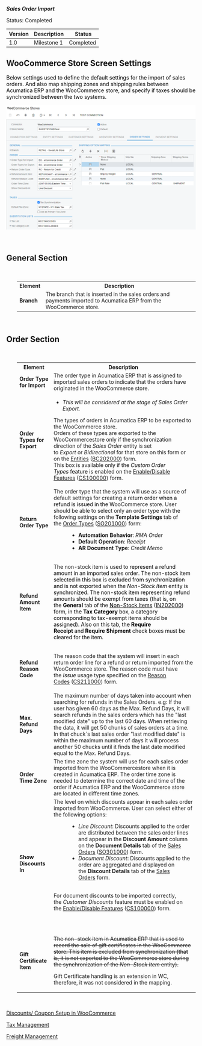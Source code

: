 ***Sales Order Import***
<p>Status:&nbsp;<span>Completed</span></p>
<table>
<thead>
<tr>
<th>
<div class="tablesorter-header-inner">
<div class="tablesorter-header-inner">
<div class="tablesorter-header-inner">Version</div></div></div></th>
<th>
<div class="tablesorter-header-inner">
<div class="tablesorter-header-inner">
<div class="tablesorter-header-inner">Description</div></div></div></th>
<th colspan="1">
<div class="tablesorter-header-inner">
<div class="tablesorter-header-inner">
<div class="tablesorter-header-inner">&nbsp;Status</div></div></div></th></tr></thead>
<tbody>
<tr>
<td>1.0</td>
<td>Milestone 1</td>
<td colspan="1">Completed</td></tr></tbody></table>
<p><ac:structured-macro ac:macro-id="97077dbe-a89e-4b44-b2f5-447979bec381" ac:name="toc" ac:schema-version="1" /></p>
<h2>WooCommerce Store Screen Settings</h2>
<p><span style="color: rgb(0,0,0);">Below settings used to define the default settings for the import of sales orders. And also map shipping zones and shipping rules between Acumatica ERP and the WooCommerce store, and specify if taxes should be synchronized between the two systems.</span></p>

![Screenshot](/Documentation/Specifications/Spec%20Images/SO1.png)

<p>&nbsp;</p>
<h2 class="wikiH2 separator">General Section</h2>
<div class="section sH2" style="margin-left: 2.0em;">
<p>&nbsp;</p>
<table>
<tbody>
<tr>
<th>Element</th>
<th>Description</th></tr>
<tr>
<td><strong>Branch</strong></td>
<td>The branch that is inserted in the sales orders and payments imported to Acumatica ERP from the WooCommerce store.</td></tr></tbody></table>
<p>&nbsp;</p></div>
<h2 class="wikiH2 separator">Order Section</h2>
<div class="section sH2" style="margin-left: 2.0em;">
<p>&nbsp;</p>
<table>
<tbody>
<tr>
<th>Element</th>
<th>Description</th></tr>
<tr>
<td><strong>Order Type for Import</strong></td>
<td>The order type in Acumatica ERP that is assigned to imported sales orders to indicate that the orders have originated in the WooCommerce store.</td></tr>
<tr>
<td><strong>Order Types for Export</strong></td>
<td>
<ul>
<li><em>This will be considered at the stage of Sales Order Export.</em></li></ul>
<p>The types of orders in Acumatica ERP to be exported to the WooCommerce store.<br />Orders of these types are exported to the WooCommercestore only if the synchronization direction of the&nbsp;<em>Sales Order</em>&nbsp;entity is set to&nbsp;<em>Export</em>&nbsp;or&nbsp;<em>Bidirectional</em>&nbsp;for that store on this form or on the&nbsp;<a class="wikilink pagelink" href="http://dlk1pde165/AcumaticaDB21R1Beta2/(W(50))/Wiki/ShowWiki.aspx?wikiname=HelpRoot_Commerce&amp;PageID=4cde0075-c943-4f6a-b8be-ac265121b79b">Entities</a>&nbsp;(<a class="wikilink pagelink" href="http://dlk1pde165/AcumaticaDB21R1Beta2/?ScreenId=BC202000">BC202000</a>) form.<br />This box is available<span style="color: rgb(0,0,0);"> only if the&nbsp;<em>Custom Order Types</em>&nbsp;feature</span> is enabled on the&nbsp;<a class="wikilink pagelink" href="http://dlk1pde165/AcumaticaDB21R1Beta2/(W(50))/Wiki/ShowWiki.aspx?wikiname=HelpRoot_FormReference&amp;PageID=c1555e43-1bc5-4f6f-ba9d-b323f94d8a6b">Enable/Disable Features</a>&nbsp;(<a class="wikilink pagelink" href="http://dlk1pde165/AcumaticaDB21R1Beta2/?ScreenId=CS100000">CS100000</a>) form.</p></td></tr>
<tr>
<td><strong>Return Order Type</strong></td>
<td>The order type that the system will use as a source of default settings for creating a retu<span style="color: rgb(0,0,0);">rn order when a refund is issued in the W</span>ooCommerce store. User should be able to select only an order type with the following settings on the&nbsp;<strong>Template Settings</strong>&nbsp;tab of the&nbsp;<a class="wikilink pagelink" href="http://dlk1pde165/AcumaticaDB21R1Beta2/(W(50))/Wiki/ShowWiki.aspx?wikiname=HelpRoot_FormReference&amp;PageID=e6984218-4260-4438-99e1-aee2b3765369">Order Types</a>&nbsp;(<a class="wikilink pagelink" href="http://dlk1pde165/AcumaticaDB21R1Beta2/?ScreenId=SO201000">SO201000</a>) form:<a class="wikilink anchorlink"></a>
<ul class="wikibulletlist" style="margin-left: 3.0em;">
<li class="wikibullet"><strong>Automation Behavior</strong>:&nbsp;<em>RMA Order</em></li>
<li class="wikibullet"><strong>Default Operation</strong>:&nbsp;<em>Receipt</em></li>
<li class="wikibullet"><strong>AR Document Type</strong>:&nbsp;<em>Credit Memo</em></li></ul>
</td></tr>
<tr>
<td><strong>Refund Amount Item</strong></td>
<td>
<p>The non-stock item is <span style="color: rgb(0,0,0);">used to represent a refund amount in an imported sales order. The non-stock item selected in this box is excluded from synchronization and is not exported when the&nbsp;<em>Non-Stock Item</em>&nbsp;entity is synchronized. The non-stock item representing refund amounts should be exempt from taxes (that is, on the&nbsp;<strong>General</strong>&nbsp;tab of the&nbsp;<a class="wikilink pagelink" href="http://dlk1pde165/AcumaticaDB21R1Beta2/(W(50))/Wiki/ShowWiki.aspx?wikiname=HelpRoot_FormReference&amp;PageID=bf68dd4f-63d4-460d-8dc0-9152f2bd6bf1"><span style="color: rgb(0,0,0);">Non-Stock Items</span></a>&nbsp;(<a class="wikilink pagelink" href="http://dlk1pde165/AcumaticaDB21R1Beta2/?ScreenId=IN202000"><span style="color: rgb(0,0,0);">IN202000</span></a>) form, in the&nbsp;<strong>Tax Category</strong>&nbsp;box, a category corresponding to tax-exempt items should be assigned). Also on this tab, the&nbsp;<strong>Require Receipt</strong>&nbsp;and&nbsp;<strong>Require Shipment</strong>&nbsp;check boxes must be cleared for the item.</span></p>
<p></td></tr>
<tr>
<td><strong>Refund Reason Code</strong></td>
<td>
<p>The reason code that the system will insert in each return order line for a refund or return imported from the WooCommerce store. The reason code must have the&nbsp;<span style="color: rgb(0,0,0);"><em>Issue</em>&nbsp;</span>usage type specified on the&nbsp;<a class="wikilink pagelink" href="http://dlk1pde165/AcumaticaDB21R1Beta2/(W(50))/Wiki/ShowWiki.aspx?wikiname=HelpRoot_FormReference&amp;PageID=fe53f1bf-3670-465e-8b7c-922d8246f123">Reason Codes</a>&nbsp;(<a class="wikilink pagelink" href="http://dlk1pde165/AcumaticaDB21R1Beta2/?ScreenId=CS211000">CS211000</a>) form.</p>
</td></tr>
<tr>
<td><strong>Max. Refund Days</strong></td>
<td>The maximum number of days taken into account when searching for refunds in the Sales Orders.
e.g: If the user has given 60 days as the Max. Refund Days, it will search refunds in the sales orders which has the "last modified date" up to the last 60 days.
When retrieving the data, it will get 50 chunks of sales orders at a time. In that chuck`s last sales order "last modified date" is within the maximum number of days it will process another 50 chucks until it finds the last date modified equal to the Max. Refund Days.
</td></tr>
<tr>
<td><strong>Order Time Zone</strong></td>
<td>The time zone the system will use for each sales order imported from the WooCommercestore when it is created in Acumatica ERP. The order time zone is needed to determine the correct date and time of the order if Acumatica ERP and the WooCommerce store are located in different time zones.</td></tr>
<tr>
<td><strong>Show Discounts In</strong></td>
<td>The level on which discounts appear in each sales order imported from WooCommerce. User can select either of the following options:<a class="wikilink anchorlink"></a>
<ul class="wikibulletlist" style="margin-left: 3.0em;">
<li class="wikibullet"><em>Line Discount</em>: Discounts applied to the order are distributed between the sales order lines and appear in the&nbsp;<strong>Discount Amount</strong>&nbsp;column on the&nbsp;<strong>Document Details</strong>&nbsp;tab of the&nbsp;<a class="wikilink pagelink" href="http://dlk1pde165/AcumaticaDB21R1Beta2/(W(50))/Wiki/ShowWiki.aspx?wikiname=HelpRoot_FormReference&amp;PageID=19e4021c-1b84-49fd-be12-0320c5f1c7e5">Sales Orders</a>&nbsp;(<a class="wikilink pagelink" href="http://dlk1pde165/AcumaticaDB21R1Beta2/?ScreenId=SO301000">SO301000</a>) form.</li>
<li class="wikibullet"><em>Document Discount</em>: Discounts applied to the order are aggregated and displayed on the&nbsp;<strong>Discount Details</strong>&nbsp;tab of the&nbsp;<a class="wikilink pagelink" href="http://dlk1pde165/AcumaticaDB21R1Beta2/(W(50))/Wiki/ShowWiki.aspx?wikiname=HelpRoot_FormReference&amp;PageID=19e4021c-1b84-49fd-be12-0320c5f1c7e5">Sales Orders</a>&nbsp;form.<br /><br /></li></ul>
<div class="GrayBox WarnBox">
<p><span>For document discounts to be imported correctly, the&nbsp;</span><em>Customer Discounts</em><span>&nbsp;feature must be enabled on the&nbsp;</span><a class="wikilink pagelink" href="http://dlk1pde165/AcumaticaDB21R1Beta2/(W(50))/Wiki/ShowWiki.aspx?wikiname=HelpRoot_FormReference&amp;PageID=c1555e43-1bc5-4f6f-ba9d-b323f94d8a6b">Enable/Disable Features</a><span>&nbsp;(</span><a class="wikilink pagelink" href="http://dlk1pde165/AcumaticaDB21R1Beta2/?ScreenId=CS100000">CS100000</a><span>) form.</span></p>
<p>&nbsp;</p></div></td></tr>
<tr>
<td><strong>Gift Certificate Item</strong></td>
<td>
<p><s>The non-stock item in Acumatica ERP that is used to record the sale of gift certificates in the WooCommerce store. This item is excluded from synchronization (that is, it is not exported to the WooCommerce store during the synchronization of the&nbsp;<em>Non-Stock Item</em>&nbsp;entity).</s></p>
<p>Gift Certificate handling is an extension in WC, therefore, it was not considered in the mapping.</p></td></tr></tbody></table>
<p>&nbsp;</p></div>

<a href="hhttps://github.com/Acumatica/Acumatica-WooCommerce/blob/2021R109/Documentation/Specifications/Discount%20Management.md"> Discounts/ Coupon Setup in WooCommerce</a>

<a href="https://github.com/Acumatica/Acumatica-WooCommerce/blob/2021R109/Documentation/Specifications/Tax%20Management.md"> Tax Management </a>

<a href="hhttps://github.com/Acumatica/Acumatica-WooCommerce/blob/2021R109/Documentation/Specifications/Freight%20Management.md"> Freight Management</a>
